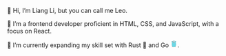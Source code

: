 👋 Hi, I’m Liang Li, but you can call me Leo.

👀 I’m a frontend developer proficient in HTML, CSS, and JavaScript, with a focus on React.

🌱 I’m currently expanding my skill set with Rust :crab: and Go <img src="https://raw.githubusercontent.com/devicons/devicon/master/icons/go/go-original.svg" alt="go" width="16" height="16"/>.
<!---
liliang-cn/liliang-cn is a ✨ special ✨ repository because its `README.md` (this file) appears on your GitHub profile.
You can click the Preview link to take a look at your changes.
--->
